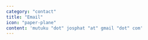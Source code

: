 ```yaml
---
category: "contact"
title: "Email"
icon: "paper-plane"
content: 'mutuku "dot" josphat "at" gmail "dot" com'
---
```

